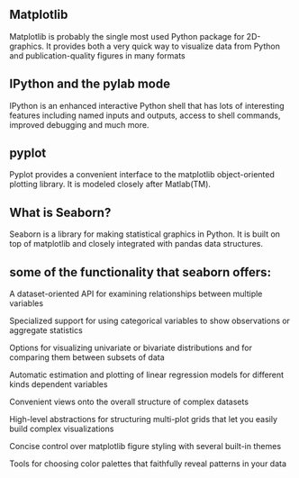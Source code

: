 ## Matplotlib

Matplotlib is probably the single most used Python package for 2D-graphics. It provides both a very quick way to visualize data from Python and publication-quality figures in many formats

## IPython and the pylab mode
IPython is an enhanced interactive Python shell that has lots of interesting features including named inputs and outputs, access to shell commands, improved debugging and much more.

## pyplot
Pyplot provides a convenient interface to the matplotlib object-oriented plotting library. It is modeled closely after Matlab(TM).


## What is Seaborn?
Seaborn is a library for making statistical graphics in Python. It is built on top of matplotlib and closely integrated with pandas data structures.

## some of the functionality that seaborn offers:
A dataset-oriented API for examining relationships between multiple variables

Specialized support for using categorical variables to show observations or aggregate statistics

Options for visualizing univariate or bivariate distributions and for comparing them between subsets of data

Automatic estimation and plotting of linear regression models for different kinds dependent variables

Convenient views onto the overall structure of complex datasets

High-level abstractions for structuring multi-plot grids that let you easily build complex visualizations

Concise control over matplotlib figure styling with several built-in themes

Tools for choosing color palettes that faithfully reveal patterns in your data